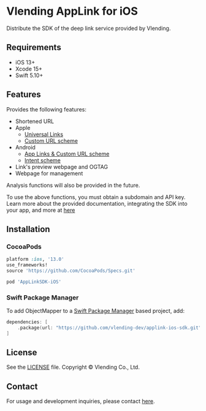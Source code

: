 # Vlending AppLink for iOS
Distribute the SDK of the deep link service provided by Vlending.

## Requirements

 * iOS 13+
 * Xcode 15+
 * Swift 5.10+

## Features

Provides the following features:
 * Shortened URL
 * Apple
    * [Universal Links](https://developer.apple.com/ios/universal-links/)
    * [Custom URL scheme](https://developer.apple.com/documentation/xcode/defining-a-custom-url-scheme-for-your-app)
 * Android
    * [App Links & Custom URL scheme](https://developer.android.com/training/app-links)
    * [Intent scheme](https://developer.chrome.com/docs/android/intents)
 * Link's preview webpage and OGTAG
 * Webpage for management

Analysis functions will also be provided in the future.

To use the above functions, you must obtain a subdomain and API key.
Learn more about the provided documentation, integrating the SDK into your app, and more at [here](https://www.notion.so/vlending/Vlending-AppLink-Docs-42018af2e9bf46a6af73e9bbf76c18c9)

## Installation

### CocoaPods

```ruby
platform :ios, '13.0'
use_frameworks!
source 'https://github.com/CocoaPods/Specs.git'

pod 'AppLinkSDK-iOS'
```

### Swift Package Manager

To add ObjectMapper to a [Swift Package Manager](https://www.swift.org/documentation/package-manager/) based project, add:
```swift
dependencies: [
    .package(url: "https://github.com/vlending-dev/applink-ios-sdk.git", .upToNextMajor(from: "0.5.2"))
]
```

## License

See the [LICENSE](https://github.com/vlending-dev/applink-ios-sdk/blob/master/LICENSE.txt) file.
Copyright © Vlending Co., Ltd.

## Contact

For usage and development inquiries, please contact [here](mailto:applink@vlending.co.kr).